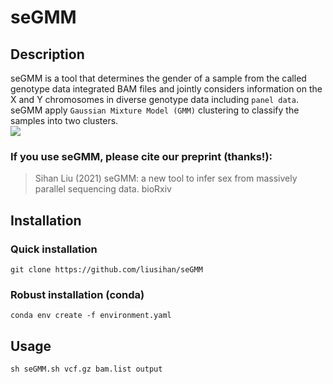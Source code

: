 # seGMM
## Description
seGMM is a tool that determines the gender of a sample from the called genotype data integrated BAM files and jointly considers information on the X and Y chromosomes in diverse genotype data including `panel data`. seGMM apply `Gaussian Mixture Model (GMM)` clustering to classify the samples into two clusters.<br>
![](https://github.com/liusihan/seGMM/blob/main/Workflow.GIF)  
### If you use seGMM, please cite our preprint (thanks!):
>Sihan Liu (2021) seGMM: a new tool to infer sex from massively parallel sequencing data. bioRxiv

## Installation
### Quick installation
```
git clone https://github.com/liusihan/seGMM
```

### Robust installation (conda)
```
conda env create -f environment.yaml
```

## Usage
```
sh seGMM.sh vcf.gz bam.list output
```
